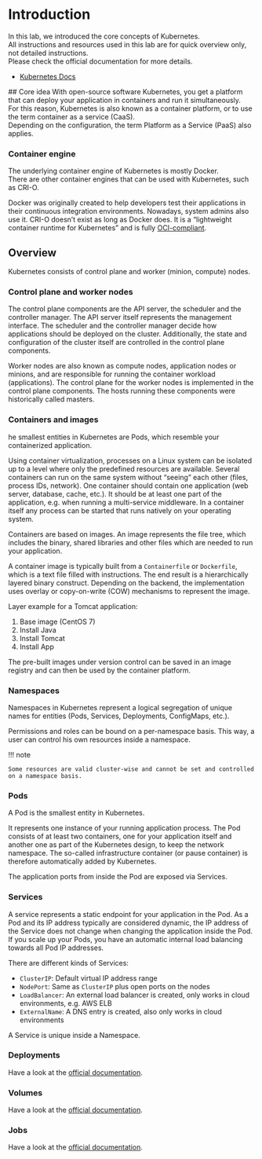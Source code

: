 # Introduction
In this lab, we introduced the core concepts of Kubernetes.  
All instructions and resources used in this lab are for quick overview only, not detailed instructions.   
Please check the official documentation for more details. 

- [Kubernetes Docs](https://kubernetes.io/docs/home/)

## Core idea 
With open-source software Kubernetes, you get a platform that can deploy your application in containers and run it simultaneously.  
For this reason, Kubernetes is also known as a container platform, or to use the term container as a service (CaaS).  
Depending on the configuration, the term Platform as a Service (PaaS) also applies. 

### Container engine 
The underlying container engine of Kubernetes is mostly Docker.  
There are other container engines that can be used with Kubernetes, such as CRI-O.

Docker was originally created to help developers test their applications in their continuous integration environments. 
Nowadays, system admins also use it. CRI-O doesn’t exist as long as Docker does. 
It is a “lightweight container runtime for Kubernetes” and is fully [OCI-compliant](https://github.com/opencontainers/runtime-spec).

## Overview
Kubernetes consists of control plane and worker (minion, compute) nodes.

### Control plane and worker nodes
The control plane components are the API server, the scheduler and the controller manager. 
The API server itself represents the management interface. 
The scheduler and the controller manager decide how applications should be deployed on the cluster. 
Additionally, the state and configuration of the cluster itself are controlled in the control plane components.

Worker nodes are also known as compute nodes, application nodes or minions, and are responsible for running the container workload (applications). 
The control plane for the worker nodes is implemented in the control plane components. 
The hosts running these components were historically called masters.

### Containers and images
he smallest entities in Kubernetes are Pods, which resemble your containerized application.

Using container virtualization, processes on a Linux system can be isolated up to a level where only the predefined resources are available. 
Several containers can run on the same system without “seeing” each other (files, process IDs, network). 
One container should contain one application (web server, database, cache, etc.). 
It should be at least one part of the application, e.g. when running a multi-service middleware. 
In a container itself any process can be started that runs natively on your operating system.

Containers are based on images. An image represents the file tree, which includes the binary, shared libraries and other files which are needed to run your application.

A container image is typically built from a `Containerfile` or `Dockerfile`, which is a text file filled with instructions. 
The end result is a hierarchically layered binary construct. Depending on the backend, the implementation uses overlay or copy-on-write (COW) mechanisms to represent the image.

Layer example for a Tomcat application:

1. Base image (CentOS 7)
2. Install Java
3. Install Tomcat
4. Install App

The pre-built images under version control can be saved in an image registry and can then be used by the container platform.

### Namespaces
Namespaces in Kubernetes represent a logical segregation of unique names for entities (Pods, Services, Deployments, ConfigMaps, etc.).

Permissions and roles can be bound on a per-namespace basis. This way, a user can control his own resources inside a namespace.

!!! note

    Some resources are valid cluster-wise and cannot be set and controlled on a namespace basis.

### Pods
A Pod is the smallest entity in Kubernetes.

It represents one instance of your running application process. 
The Pod consists of at least two containers, one for your application itself and another one as part of the Kubernetes design, to keep the network namespace. 
The so-called infrastructure container (or pause container) is therefore automatically added by Kubernetes.

The application ports from inside the Pod are exposed via Services.

### Services
A service represents a static endpoint for your application in the Pod. 
As a Pod and its IP address typically are considered dynamic, the IP address of the Service does not change when changing the application inside the Pod. 
If you scale up your Pods, you have an automatic internal load balancing towards all Pod IP addresses.

There are different kinds of Services:

- `ClusterIP`: Default virtual IP address range
- `NodePort`: Same as `ClusterIP` plus open ports on the nodes
- `LoadBalancer`: An external load balancer is created, only works in cloud environments, e.g. AWS ELB
- `ExternalName`: A DNS entry is created, also only works in cloud environments

A Service is unique inside a Namespace.

### Deployments
Have a look at the [official documentation](https://kubernetes.io/docs/concepts/workloads/controllers/deployment/).

### Volumes
Have a look at the [official documentation](https://kubernetes.io/docs/concepts/storage/volumes/).

### Jobs
Have a look at the [official documentation](https://kubernetes.io/docs/concepts/workloads/controllers/jobs-run-to-completion/).
